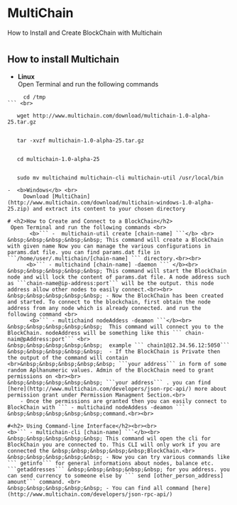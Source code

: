 # MultiChain

How to Install and Create BlockChain with Multichain

# <h2>How to install Multichain </h2>
  -  <b>Linux</b> <br>
  Open Terminal and run the following commands<br>
  ```
       cd /tmp 
  ``` <br>
  ```
       wget http://www.multichain.com/download/multichain-1.0-alpha-25.tar.gz
  ``` <br>
  ```
       tar -xvzf multichain-1.0-alpha-25.tar.gz
  ``` <br>
  ```
       cd multichain-1.0-alpha-25
  ``` <br>
  ```
       sudo mv multichaind multichain-cli multichain-util /usr/local/bin
  ``` <br>
  -  <b>Windows</b> <br>
       Download [MultiChain](http://www.multichain.com/download/multichain-windows-1.0-alpha-25.zip) and extract its content to your chosen directory

# <h2>How to Create and Connect to a BlockChain</h2>
   Open Terminal and run the following commands <br>
         <b>``` -  multichain-util create [chain-name] ```</b> <br>
&nbsp;&nbsp;&nbsp;&nbsp;&nbsp; This command will create a BlockChain with given name Now you can manage the various configurations in params.dat file. you can find params.dat file in  ```/home/user/.multichain/[chain-name] ``` directory.<br><br>
        <b>``` - multichaind [chain-name] -daemon ``` </b><br>
&nbsp;&nbsp;&nbsp;&nbsp;&nbsp; This command will start the BlockChain node and will lock the content of params.dat file. A node address such as ```chain-name@ip-address:port``` will be the output. this node address allow other nodes to easily connect.<br><br>
 &nbsp;&nbsp;&nbsp;&nbsp;&nbsp; - Now the BlockChain has been created and started. To connect to the blockchain, first obtain the node address from any node which is already connected. and run the following command <br>
         <b>``` - multichaind nodeAddess -deamon ```</b><br>
&nbsp;&nbsp;&nbsp;&nbsp;&nbsp;  This command will connect you to the BlockChain. nodeAddress will be something like this ``` chain-naim@pAddress:port``` <br>
&nbsp;&nbsp;&nbsp;&nbsp;&nbsp;  example ``` chain1@12.34.56.12:5050```
&nbsp;&nbsp;&nbsp;&nbsp;&nbsp;  - If the BlockChain is Private then the output of the command will contain <br>&nbsp;&nbsp;&nbsp;&nbsp;&nbsp; ```your address``` in form of some random Aplhanumeric values. Admin of the BlockChain need to grant permissions on <br><br>
&nbsp;&nbsp;&nbsp;&nbsp;&nbsp; ```your address``` . you can find [here](http://www.multichain.com/developers/json-rpc-api/) more about permission grant under Permission Managment Section.<br>
      - Once the permissions are granted then you can easily connect to BlockChain with ``` - multichaind nodeAddess -deamon ``` &nbsp;&nbsp;&nbsp;&nbsp;&nbsp;command.<br><br>
      
#<h2> Using Command-line Interface</h2><br><br>
  <b>``` - multichain-cli [chain-name] ```</b><br>
&nbsp;&nbsp;&nbsp;&nbsp;&nbsp; This command wil open the cli for BlockChain you are connected to. This CLI will only work if you are connected the &nbsp;&nbsp;&nbsp;&nbsp;&nbsp;BlockChain.<br>
  &nbsp;&nbsp;&nbsp;&nbsp;&nbsp; - Now you can try various commands like ``` getinfo``` for general informations about nodes, balance etc. ```getaddresses``` &nbsp;&nbsp;&nbsp;&nbsp;&nbsp; for you address. you can send currency to someone else by ``` send [other_person_address] amount``` command. <br>
&nbsp;&nbsp;&nbsp;&nbsp;&nbsp; - You can find all command [here](http://www.multichain.com/developers/json-rpc-api/)
